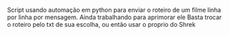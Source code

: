 Script usando automação em python para enviar o roteiro de um filme linha por linha por mensagem.
Ainda trabalhando para aprimorar ele
Basta trocar o roteiro pelo txt de sua escolha, ou então usar o proprio do Shrek
